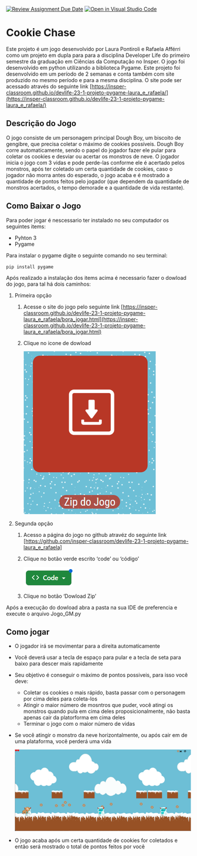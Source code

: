 [![Review Assignment Due Date](https://classroom.github.com/assets/deadline-readme-button-24ddc0f5d75046c5622901739e7c5dd533143b0c8e959d652212380cedb1ea36.svg)](https://classroom.github.com/a/F62_0SL3)
[![Open in Visual Studio Code](https://classroom.github.com/assets/open-in-vscode-718a45dd9cf7e7f842a935f5ebbe5719a5e09af4491e668f4dbf3b35d5cca122.svg)](https://classroom.github.com/online_ide?assignment_repo_id=10907938&assignment_repo_type=AssignmentRepo)
# Cookie Chase


Este projeto é um jogo desenvolvido por Laura Pontiroli e Rafaela Afférri como um projeto em dupla para para a disciplina Developer Life do primeiro semestre da graduação em Ciências da Computação no Insper. O jogo foi desenvolvido em python utilizando a biblioteca Pygame. Este projeto foi desenvolvido em um período de 2 semanas e conta também com site produzido no mesmo período e para a mesma disciplina. O site pode ser acessado através do seguinte link [https://insper-classroom.github.io/devlife-23-1-projeto-pygame-laura_e_rafaela/](https://insper-classroom.github.io/devlife-23-1-projeto-pygame-laura_e_rafaela/)

## Descrição do Jogo

O jogo consiste de um personagem principal Dough Boy, um biscoito de gengibre, que precisa coletar o máximo de cookies possíveis. Dough Boy corre automaticamente, sendo o papel do jogador fazer ele pular para coletar os cookies e desviar ou acertar os monstros de neve. O jogador inicia o jogo com 3 vidas e pode perde-las conforme ele é acertado pelos monstros, após ter coletado um certa quantidade de cookies, caso o jogador não morra antes do esperado, o jogo acaba e é mostrado a quantidade de pontos feitos pelo jogador (que dependem da quantidade de monstros acertados, o tempo demorade e a quantidade de vida restante).

## Como Baixar o Jogo

Para poder jogar é nescessario ter instalado no seu computador os seguintes items:

- Pyhton 3
- Pygame

Para instalar o pygame digite o seguinte comando no seu terminal:

```
pip install pygame
```

Após realizado a instalação dos items acima é necessario fazer o dowload do jogo, para tal há dois caminhos:

1. Primeira opção
    1. Acesse o site do jogo pelo seguinte link [https://insper-classroom.github.io/devlife-23-1-projeto-pygame-laura_e_rafaela/bora_jogar.html](https://insper-classroom.github.io/devlife-23-1-projeto-pygame-laura_e_rafaela/bora_jogar.html) 
    2. Clique no icone de dowload
        
        ![Print do github](foto_dowload.png)
        
2. Segunda opção
    1. Acesso a página do jogo no github atravéz do seguinte link [https://github.com/insper-classroom/devlife-23-1-projeto-pygame-laura_e_rafaela]
    2. Clique no botão verde escrito ‘code’ ou ‘código’
        
        ![Print do github](foto_code.png)
        
    3. Clique no botão ‘Dowload Zip’

Após a execução do dowload abra a pasta na sua IDE de preferencia e execute o arquivo Jogo_GM.py

## Como jogar

- O jogador irá se movimentar para a direita automaticamente
- Você deverá  usar a tecla de espaço para pular e a tecla de seta para baixo para descer mais rapidamente
- Seu objetivo é conseguir o máximo de pontos possiveis, para isso você deve:
    - Coletar os cookies o mais rápido, basta passar com o personagem por cima deles para coleta-los
    - Atingir o maior número de mosntros que puder, você atingi os monstros quando pula em cima deles proposicionalmente, não basta apenas cair da platorforma em cima deles
    - Terminar o jogo com o maior número de vidas
- Se você atingir o monstro da neve horizontalmente, ou após cair em de uma plataforma, você perderá uma vida
    
    ![Foto do Jogo](foto_atingindo.png)
    
- O jogo acaba após um certa quantidade de cookies for coletados e então será mostrado o total de pontos feitos por você

